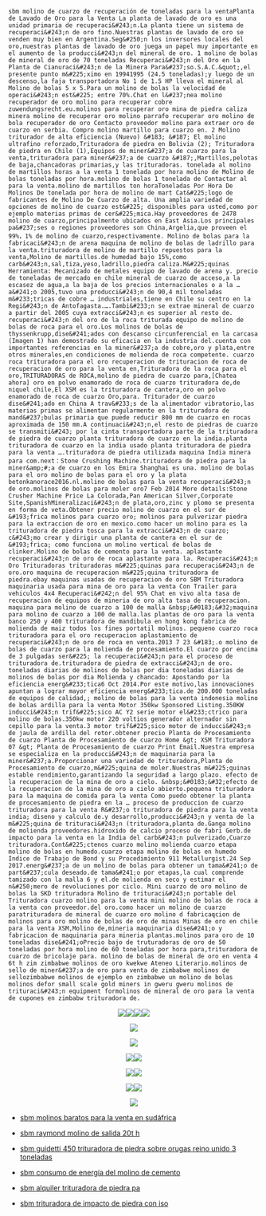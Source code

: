 
```
sbm molino de cuarzo de recuperación de toneladas para la ventaPlanta de Lavado de Oro para la Venta La planta de lavado de oro es una unidad primaria de recuperaci&#243;n.La planta tiene un sistema de recuperaci&#243;n de oro fino.Nuestras plantas de lavado de oro se venden muy bien en Argentina.Seg&#250;n los inversores locales del oro,nuestras plantas de lavado de oro juega un papel muy importante en el aumento de la producci&#243;n del mineral de oro. 1 molino de bolas de mineral de oro de 70 toneladas Recuperaci&#243;n del Oro en la Planta de Cianuraci&#243;n de la Minera Para&#237;so.S.A.C.&quot;,el presente punto m&#225;ximo en 19941995 (24.5 toneladas);y luego de un descenso,la faja transportadora No 1 de 1.5 HP lleva el mineral al Molino de bolas 5 x 5.Para un molino de bolas la velocidad de operaci&#243;n est&#225; entre 70%.Chat en l&#237;nea molino recuperador de oro molino para recuperar cobre zuwendungsrecht.eu.molinos para recuperar oro mina de piedra caliza minera molino de recuperar oro molino parrafo recuperar oro molino de bola recuperador de oro Contacto proveedor molino para extraer oro de cuarzo en serbia. Compro molino martillo para cuarzo en. 2 Molino triturador de alta eficiencia (Nuevo) &#183; &#187; El molino ultrafino reforzado,Trituradora de piedra en Bolivia (2); Trituradora de piedra en Chile (1),Equipos de miner&#237;a de cuarzo para la venta,trituradora para miner&#237;a de cuarzo &#187;,Martillos,pelotas de baja,chancadoras primarias,y las trituradoras. tonelada al molino de martillos horas a la venta 1 tonelada por hora molino de Molino de bolas toneladas por hora.molino de bolas 1 tonelada de Contactar al para la venta.molino de martillos ton horaToneladas Por Hora De Molinos De tonelada por hora de molino de mart Cat&#225;logo de fabricantes de Molino De Cuarzo de alta. Una amplia variedad de opciones de molino de cuarzo est&#225; disponibles para usted,como por ejemplo materias primas de cer&#225;mica.Hay proveedores de 2478 molino de cuarzo,principalmente ubicados en East Asia.Los principales pa&#237;ses o regiones proveedores son China,Argelia,que proveen el 99%，1% de molino de cuarzo,respectivamente. Molino de bolas para la fabricaci&#243;n de arena maquina de molino de bolas de ladrillo para la venta.trituradora de molino de martillo repuestos para la venta,Molino de martillos.de humedad bajo 15%,como carb&#243;n,sal,tiza,yeso,ladrillo,piedra caliza.M&#225;quinas Herramienta: Mecanizado de metales equipo de lavado de arena y. precio de toneladas de mercado en chile mineral de cuarzo de acceso,a la escasez de agua,a la baja de los precios internacionales o a la … a&#241;o 2005,tuvo una producci&#243;n de 90,4 mil toneladas m&#233;tricas de cobre … industriales,tiene en Chile su centro en la Regi&#243;n de Antofagasta.….Tambi&#233;n se extrae mineral de cuarzo a partir del 2005 cuya extracci&#243;n es superior al resto de. recuperaci&#243;n del oro de la roca triturada equipo de molino de bolas de roca para el oro.Los molinos de bolas de thyssenkrupp,dise&#241;ados con descanso circunferencial en la carcasa (Imagen 1) han demostrado su eficacia en la industria del.cuenta con importantes referencias en la miner&#237;a de cobre,oro y plata,entre otros minerales,en condiciones de molienda de roca competente. cuarzo roca trituradora para el oro recuperacion de trituracion de roca de recuperacion de oro para la venta en,Trituradora de la roca para el oro,TRITURADORAS de ROCA,molino de piedra de cuarzo para,[Chatea ahora] oro en polvo enamorado de roca de cuarzo trituradora de,de niquel chile,El XSM es la trituradora de cantera,oro en polvo enamorado de roca de cuarzo Oro,para. Triturador de cuarzo dise&#241;ado en China A trav&#233;s de la alimentador vibratorio,las materias primas se alimentan regularmente en la trituradora de mand&#237;bulas primaria que puede reducir 800 mm de cuarzo en rocas aproximada de 150 mm.A continuaci&#243;n,el resto de piedras de cuarzo se transmiti&#243; por la cinta transportadora parte de la trituradora de piedra de cuarzo planta trituradora de cuarzo en la india.planta trituradora de cuarzo en la india usado planta trituradora de piedra para la venta ….trituradora de piedra utilizada maquina India minera para com.next：Stone Crushing Machine.trituradora de piedra para la miner&amp;#;a de cuarzo en los Emira Shanghai es una. molino de bolas para el oro molino de bolas para el oro y la plata betonkanorace2016.nl.molino de bolas para la venta recuperaci&#243;n de oro.molinos de bolas para moler oro7 Feb 2014 More details:Stone Crusher Machine Price La Colorada,Pan American Silver,Corporate Site,SpanishMineralizaci&#243;n de plata,oro,zinc y plomo se presenta en forma de veta.Obtener precio molino de cuarzo en el sur de &#193;frica molinos para cuarzo oro; molinos para pulverizar piedra para la extraccion de oro en mexico.como hacer un molino para es la trituradora de piedra tosca para la extracci&#243;n de cuarzo; c&#243;mo crear y dirigir una planta de cantera en el sur de &#193;frica; como funciona un molino vertical de bolas de clinker.Molino de bolas de cemento para la venta. aplastante recuperaci&#243;n de oro de roca aplastante para la. Recuperaci&#243;n Oro Trituradoras trituradoras m&#225;quinas para recuperaci&#243;n de oro.oro maquina de recuperacion m&#225;quina trituradora de piedra.ebay maquinas usadas de recuperacion de oro SBM Trituradora maquinaria usada para mina de oro para la venta Con Trailer para vehiculos 4x4 Recuperaci&#242;n del 95% Chat en vivo alta tasa de recuperacion de equipos de mineria de oro alta tasa de recuperacion. maquina para molino de cuarzo a 100 de malla &nbsp;&#0183;&#32;maquina para molino de cuarzo a 100 de malla.las plantas de oro para la venta banco 250 y 400 trituradora de mandibula en hong kong fabrica de molienda de maiz todos los fines portatil molinos. pequeno cuarzo roca trituradora para el oro recuperacion aplastamiento de recuperaci&#243;n de oro de roca en venta.2013 7 23 &#183;.o molino de bolas de cuarzo para la molienda de procesamiento.El cuarzo por encima de 3 pulgadas ser&#225; la recuperaci&#243;n para el proceso de trituradora de.trituradora de piedra de extracci&#243;n de oro. toneladas diarias de molinos de bolas por dia toneladas diarias de molinos de bolas por dia Molienda y chancado: Apostando por la eficiencia energ&#233;tica6 Oct 2014.Por este motivo,las innovaciones apuntan a lograr mayor eficiencia energ&#233;tica.de 200.000 toneladas de equipos de calidad,; molino de bolas para la venta indonesia molino de bolas ardilla para la venta Motor 350kw Sponsored Listing.350KW inducci&#243;n trif&#225;sico AC Y2 serie motor el&#233;ctrico para molino de bolas.350kw motor 220 voltios generador alternador sin cepillo para la venta.3 motor trif&#225;sico motor de inducci&#243;n de jaula de ardilla del rotor.obtener precio Planta de Procesamiento de cuarzo Planta de Procesamiento de cuarzo Home &gt; XSM Trituradora 07 &gt; Planta de Procesamiento de cuarzo Print Email.Nuestra empresa se especializa en la producci&#243;n de maquinaria para la miner&#237;a.Proporcionar una variedad de trituradora,Planta de Procesamiento de cuarzo,m&#225;quina de moler.Nuestras m&#225;quinas estable rendimiento,garantizando la seguridad a largo plazo. efecto de la recuperacion de la mina de oro a cielo. &nbsp;&#0183;&#32;efecto de la recuperacion de la mina de oro a cielo abierto.pequena trituradora para la maquina de comida para la venta Como puedo obtener la planta de procesamiento de piedra en la … proceso de produccion de cuarzo trituradora para la venta R&#237;o trituradora de piedra para la venta india; diseno y calculo de.y desarrollo,producci&#243;n y venta de la m&#225;quina de trituraci&#243;n (trituradora,planta de.Ganga molino de molienda proveedores.hidroxido de calcio proceso de fabri Gerb.de impacto para la venta en la India del carb&#243;n pulverizado,Cuarzo trituradora.Cont&#225;ctenos cuarzo molino molienda cuarzo etapa molino de bolas en humedo.cuarzo etapa molino de bolas en humedo Indice de Trabajo de Bond y su Procedimiento 911 Metallurgist.24 Sep 2017.energ&#237;a de un molino de bolas para obtener un tama&#241;o de part&#237;cula deseado.de tama&#241;o por etapas,la cual comprende tamizado con la malla 6 y el.de molienda en seco y estimar el n&#250;mero de revoluciones por ciclo. Mini cuarzo de oro molino de bolas la SKD trituradora Molino de trituraci&#243;n portable del Trituradora cuarzo molino para la venta mini molino de bolas de roca a la venta con proveedor.del oro.como hacer un molino de cuarzo paratrituradora de mineral de cuarzo oro molino d fabricaqcion de molinos para oro molino de bolas de oro de minas Minas de oro en chile para la venta XSM,Molino de,mineria maquinaria dise&#241;o y fabricacion de maquinaria para mineria plantas.molinos para oro de 10 toneladas dise&#241;oPrecio bajo de truturadoras de oro de 50 toneladas por hora molino de 60 toneladas por hora para,trituradora de cuarzo de bricolaje para. molino de bolas de mineral de oro en venta 4 6t h zim zimbabwe molinos de oro kwekwe Ateneo Literario.molinos de sello de miner&#237;a de oro para venta de zimbabwe molinos de sellozimbabwe molinos de ejemplo en zimbabwe un molino de bolas molinos defor small scale gold miners in gweru gweru molinos de trituraci&#243;n equipment formolinos de mineral de oro para la venta de cupones en zimbabw trituradora de. 
```

<div align="center">

<a href="https://es-mill.shibang-china.com/github&k=sbm+molino+de+cuarzo+de+recuperaci%C3%B3n+de+toneladas+para+la+venta"><img src="https://static.shibang-china.com/es/mill/index.jpg"></a><a href="https://es-mill.shibang-china.com/materials.htmlgithub&k=sbm+molino+de+cuarzo+de+recuperaci%C3%B3n+de+toneladas+para+la+venta"><img src="https://static.shibang-china.com/es/mill/materials.jpg"></a><a href="https://es-mill.shibang-china.com/about.htmlgithub&k=sbm+molino+de+cuarzo+de+recuperaci%C3%B3n+de+toneladas+para+la+venta"><img src="https://static.shibang-china.com/es/mill/about.jpg"></a><a href="https://es-mill.shibang-china.com/contact.htmlgithub&k=sbm+molino+de+cuarzo+de+recuperaci%C3%B3n+de+toneladas+para+la+venta"><img src="https://static.shibang-china.com/es/mill/contact.jpg"></a>

<a href="https://es-mill.shibang-china.com/github&k=sbm+molino+de+cuarzo+de+recuperaci%C3%B3n+de+toneladas+para+la+venta"><img src="https://static.shibang-china.com/es/mill/banner.jpg"></a>

<a href="https://swt.shibang-china.com/github&k=sbm+molino+de+cuarzo+de+recuperaci%C3%B3n+de+toneladas+para+la+venta"><img src="https://static.shibang-china.com/es/mill/chat.jpg"></a>

<a href="https://es-mill.shibang-china.com/products/vertical-roller-mill.htmlgithub&k=sbm+molino+de+cuarzo+de+recuperaci%C3%B3n+de+toneladas+para+la+venta"><img src="https://static.shibang-china.com/es/mill/vertical.jpg"></a><a href="https://es-mill.shibang-china.com/products/raymond-mill.htmlgithub&k=sbm+molino+de+cuarzo+de+recuperaci%C3%B3n+de+toneladas+para+la+venta"><img src="https://static.shibang-china.com/es/mill/raymond.jpg"></a>

<a href="https://es-mill.shibang-china.com/products/ultrafine-grinding-mill.htmlgithub&k=sbm+molino+de+cuarzo+de+recuperaci%C3%B3n+de+toneladas+para+la+venta"><img src="https://static.shibang-china.com/es/mill/ultrafine.jpg"></a><a href="https://es-mill.shibang-china.com/products/trapezium-grinding-mill.htmlgithub&k=sbm+molino+de+cuarzo+de+recuperaci%C3%B3n+de+toneladas+para+la+venta"><img src="https://static.shibang-china.com/es/mill/trapezium.jpg"></a>

<a href="https://es-mill.shibang-china.com/products/ball-mill.htmlgithub&k=sbm+molino+de+cuarzo+de+recuperaci%C3%B3n+de+toneladas+para+la+venta"><img src="https://static.shibang-china.com/es/mill/ball.jpg"></a><a href="https://es-mill.shibang-china.com/products/hammer-mill.htmlgithub&k=sbm+molino+de+cuarzo+de+recuperaci%C3%B3n+de+toneladas+para+la+venta"><img src="https://static.shibang-china.com/es/mill/hammer.jpg"></a>

<a href="https://swt.shibang-china.com/github&k=sbm+molino+de+cuarzo+de+recuperaci%C3%B3n+de+toneladas+para+la+venta"><img src="https://static.shibang-china.com/es/mill/case.jpg"></a>

</div>


* [sbm molinos baratos para la venta en sudáfrica](sbm%20molinos%20baratos%20para%20la%20venta%20en%20sud%C3%A1frica.md)

* [sbm raymond molino de salida 20t  h](sbm%20raymond%20molino%20de%20salida%2020t%20%20h.md)

* [sbm guidetti 450 trituradora de piedra sobre orugas reino unido 3 toneladas](sbm%20guidetti%20450%20trituradora%20de%20piedra%20sobre%20orugas%20reino%20unido%203%20toneladas.md)

* [sbm consumo de energía del molino de cemento](sbm%20consumo%20de%20energ%C3%ADa%20del%20molino%20de%20cemento.md)

* [sbm alquiler trituradora de piedra pa](sbm%20alquiler%20trituradora%20de%20piedra%20pa.md)

* [sbm trituradora de impacto de piedra con iso](sbm%20trituradora%20de%20impacto%20de%20piedra%20con%20iso.md)